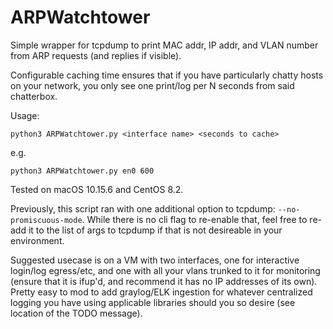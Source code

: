 # ARPWatchtower
Simple wrapper for tcpdump to print MAC addr, IP addr, and VLAN number from ARP requests (and replies if visible).

Configurable caching time ensures that if you have particularly chatty hosts on your network, you only see one print/log per N seconds from said chatterbox.

Usage:
```
python3 ARPWatchtower.py <interface name> <seconds to cache>
```

e.g.
```
python3 ARPWatchtower.py en0 600
```

Tested on macOS 10.15.6 and CentOS 8.2.

Previously, this script ran with one additional option to tcpdump: `--no-promiscuous-mode`. While there is no cli flag to re-enable that, feel free to re-add it to  the list of args to tcpdump if that is not desireable in your environment.


Suggested usecase is on a VM with two interfaces, one for interactive login/log egress/etc, and one with all your vlans trunked to it for monitoring (ensure that it is ifup'd, and recommend it has no IP addresses of its own). Pretty easy to mod to add graylog/ELK ingestion for whatever centralized logging you have using applicable libraries should you so desire (see location of the TODO message).
